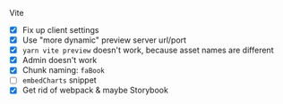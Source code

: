 Vite

-   [x] Fix up client settings
-   [x] Use "more dynamic" preview server url/port
-   [x] `yarn vite preview` doesn't work, because asset names are different
-   [x] Admin doesn't work
-   [x] Chunk naming: `faBook`
-   [ ] `embedCharts` snippet
-   [x] Get rid of webpack & maybe Storybook
